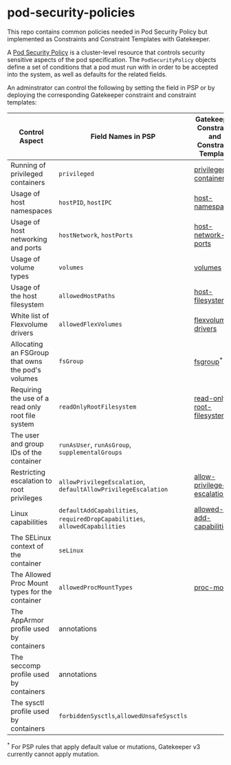 # pod-security-policies

This repo contains common policies needed in Pod Security Policy but implemented as Constraints and Constraint Templates with Gatekeeper.

A [Pod Security Policy](https://kubernetes.io/docs/concepts/policy/pod-security-policy/) is a cluster-level resource that controls security
sensitive aspects of the pod specification. The `PodSecurityPolicy` objects define a set of conditions that a pod must run with in order to be accepted into the system, as well as defaults for the related fields.

An adminstrator can control the following by setting the field in PSP or by deploying the corresponding Gatekeeper constraint and constraint templates:

| Control Aspect                                    | Field Names in PSP                                                          | Gatekeeper Constraint and Constraint Template            |
| ------------------------------------------------- | --------------------------------------------------------------------------- | -------------------------------------------------------- |
| Running of privileged containers                  | `privileged`                                                                | [privileged-containers](privileged-containers)           |
| Usage of host namespaces                          | `hostPID`, `hostIPC`                                                        | [host-namespaces](host-namespaces)                       |
| Usage of host networking and ports                | `hostNetwork`, `hostPorts`                                                  | [host-network-ports](host-network-ports)                 |
| Usage of volume types                             | `volumes`                                                                   | [volumes](volumes)                                       |
| Usage of the host filesystem                      | `allowedHostPaths`                                                          | [host-filesystem](host-filesystem)                       |
| White list of Flexvolume drivers                  | `allowedFlexVolumes`                                                        | [flexvolume-drivers](flexvolume-drivers)                 |
| Allocating an FSGroup that owns the pod's volumes | `fsGroup`                                                                   | [fsgroup](fsgroup)<sup>\*</sup>                          |
| Requiring the use of a read only root file system | `readOnlyRootFilesystem`                                                    | [read-only-root-filesystem](read-only-root-filesystem)   |
| The user and group IDs of the container           | `runAsUser`, `runAsGroup`, `supplementalGroups`                             |
| Restricting escalation to root privileges         | `allowPrivilegeEscalation`, `defaultAllowPrivilegeEscalation`               | [allow-privilege-escalation](allow-privilege-escalation) |
| Linux capabilities                                | `defaultAddCapabilities`, `requiredDropCapabilities`, `allowedCapabilities` | [allowed-add-capabilities](allowed-add-capabilities)     |
| The SELinux context of the container              | `seLinux`                                                                   |
| The Allowed Proc Mount types for the container    | `allowedProcMountTypes`                                                     | [proc-mount](proc-mount)                                 |
| The AppArmor profile used by containers           | annotations                                                                 |
| The seccomp profile used by containers            | annotations                                                                 |
| The sysctl profile used by containers             | `forbiddenSysctls`,`allowedUnsafeSysctls`                                   |                                                          |

<sup>\*</sup> For PSP rules that apply default value or mutations, Gatekeeper v3 currently cannot apply mutation.
